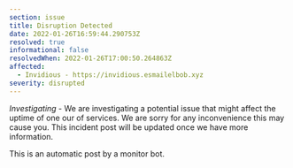 ```yaml
---
section: issue
title: Disruption Detected
date: 2022-01-26T16:59:44.290753Z
resolved: true
informational: false
resolvedWhen: 2022-01-26T17:00:50.264863Z
affected:
  - Invidious - https://invidious.esmailelbob.xyz
severity: disrupted
---
```

*Investigating* - We are investigating a potential issue that might affect the uptime of one our of services. We are sorry for any inconvenience this may cause you. This incident post will be updated once we have more information.

This is an automatic post by a monitor bot.
        